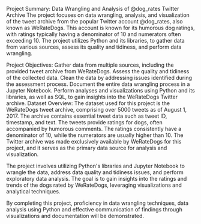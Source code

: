 Project Summary: Data Wrangling and Analysis of @dog_rates Twitter Archive
The project focuses on data wrangling, analysis, and visualization of the tweet archive from the popular Twitter account @dog_rates, also known as WeRateDogs. This account is known for its humorous dog ratings, with ratings typically having a denominator of 10 and numerators often exceeding 10. The project utilizes Python and its libraries, to gather data from various sources, assess its quality and tidiness, and perform data wrangling.

Project Objectives:
Gather data from multiple sources, including the provided tweet archive from WeRateDogs.
Assess the quality and tidiness of the collected data.
Clean the data by addressing issues identified during the assessment process.
Document the entire data wrangling process in a Jupyter Notebook.
Perform analyses and visualizations using Python and its libraries, as well as SQL, to gain insights into the WeRateDogs Twitter archive.
Dataset Overview:
The dataset used for this project is the WeRateDogs tweet archive, comprising over 5000 tweets as of August 1, 2017. The archive contains essential tweet data such as tweet ID, timestamp, and text. The tweets provide ratings for dogs, often accompanied by humorous comments. The ratings consistently have a denominator of 10, while the numerators are usually higher than 10. The Twitter archive was made exclusively available by WeRateDogs for this project, and it serves as the primary data source for analysis and visualization.

The project involves utilizing Python's libraries and Jupyter Notebook to wrangle the data, address data quality and tidiness issues, and perform exploratory data analysis. The goal is to gain insights into the ratings and trends of the dogs rated by WeRateDogs, leveraging visualizations and analytical techniques.

By completing this project, proficiency in data wrangling techniques, data analysis using Python and effective communication of findings through visualizations and documentation will be demonstrated.
